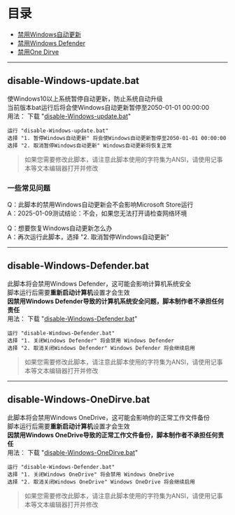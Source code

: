 # 目录
- [禁用Windows自动更新](https://github.com/WavesMan/Disable-automatic-Windows-update?tab=readme-ov-file#disable-Windows-updatebat)
- [禁用Windows Defender](https://github.com/WavesMan/Disable-automatic-Windows-update?tab=readme-ov-file#disable-Windows-Defenderbat)
- [禁用One Dirve](https://github.com/WavesMan/Disable-automatic-Windows-update?tab=readme-ov-file#disable-Windows-OneDirvebat)


---
## disable-Windows-update.bat

使Windows10以上系统暂停自动更新，防止系统自动升级
<br>当前版本bat运行后将会使Windows自动更新暂停至2050-01-01 00:00:00
<br>用法：
下载 "[disable-Windows-update.bat](https://github.com/WavesMan/Disable-automatic-Windows-update/releases)"
```
运行 "disable-Windows-update.bat"
选择 "1. 暂停Windows自动更新" 将会使Windows自动更新暂停至2050-01-01 00:00:00
选择 "2. 取消暂停Windows自动更新" Windows自动更新将恢复正常
```
> 如果您需要修改此脚本，请注意此脚本使用的字符集为ANSI，请使用记事本等文本编辑器打开并修改

### 一些常见问题
<p>Q：此脚本的禁用Windows自动更新会不会影响Microsoft Store运行
<br>A：2025-01-09测试结论：不会，如果您无法打开请检查网络环境
<p>Q：想要恢复Windows自动更新怎么办
<br>A：再次运行此脚本，选择 "2. 取消暂停Windows自动更新"


---
## disable-Windows-Defender.bat

此脚本将会禁用Windows Defender，这可能会影响计算机系统安全
<br>脚本运行后需要**重新启动计算机**设置才会生效
<br>**因禁用Windows Defender导致的计算机系统安全问题，脚本制作者不承担任何责任**
<br>用法：
下载 "[disable-Windows-Defender.bat](https://github.com/WavesMan/Disable-automatic-Windows-update/releases)"
```
运行 "disable-Windows-Defender.bat"
选择 "1. 关闭Windows Defender" 将会禁用 Windows Defender
选择 "2. 取消关闭Windows Defender" Windows Defender 将会继续启用
```
> 如果您需要修改此脚本，请注意此脚本使用的字符集为ANSI，请使用记事本等文本编辑器打开并修改


---
## disable-Windows-OneDirve.bat

此脚本将会禁用Windows OneDrive，这可能会影响你的正常工作文件备份
<br>脚本运行后需要**重新启动计算机**设置才会生效
<br>**因禁用Windows OneDrive导致的正常工作文件备份，脚本制作者不承担任何责任**
<br>用法：
下载 "[disable-Windows-OneDirve.bat](https://github.com/WavesMan/Disable-automatic-Windows-update/releases)"
```
运行 "disable-Windows-Defender.bat"
选择 "1. 关闭Windows OneDrive" 将会禁用 Windows OneDrive
选择 "2. 取消关闭Windows OneDrive" Windows OneDrive 将会继续启用
```
> 如果您需要修改此脚本，请注意此脚本使用的字符集为ANSI，请使用记事本等文本编辑器打开并修改
